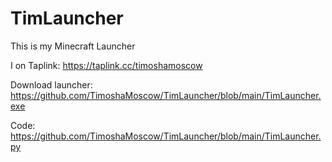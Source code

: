 # TimLauncher
This is my Minecraft Launcher

I on Taplink: https://taplink.cc/timoshamoscow

Download launcher: https://github.com/TimoshaMoscow/TimLauncher/blob/main/TimLauncher.exe

Code: https://github.com/TimoshaMoscow/TimLauncher/blob/main/TimLauncher.py
